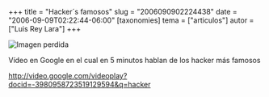+++
title = "Hacker´s famosos"
slug = "2006090902224438"
date = "2006-09-09T02:22:44-06:00"
[taxonomies]
tema = ["articulos"]
autor = ["Luis Rey Lara"]
+++

![Imagen perdida](2006090902224438_1.jpg)

Vídeo en Google en el cual en 5 minutos hablan de los hacker más famosos

<http://video.google.com/videoplay?docid=-3980958723519129594&q=hacker>
